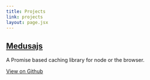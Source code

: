 ```yaml
---
title: Projects
link: projects
layout: page.jsx
---
```


## [Medusajs](http://medusajs.org)

A Promise based caching library for node or the browser.

[View on Github](https://github.com/mikevalstar/medusajs)
